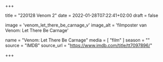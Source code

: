 +++

title = "220128 Venom 2"
date = 2022-01-28T07:22:41+02:00 
draft = false

image = 'venom_let_there_be_carnage_v'
image_alt = 'filmposter van Venom: Let There Be Carnage'

name = "Venom: Let There Be Carnage"
media = [ "film" ] 
season = ""
source = "IMDB"
source_url = "https://www.imdb.com/title/tt7097896/"

+++
